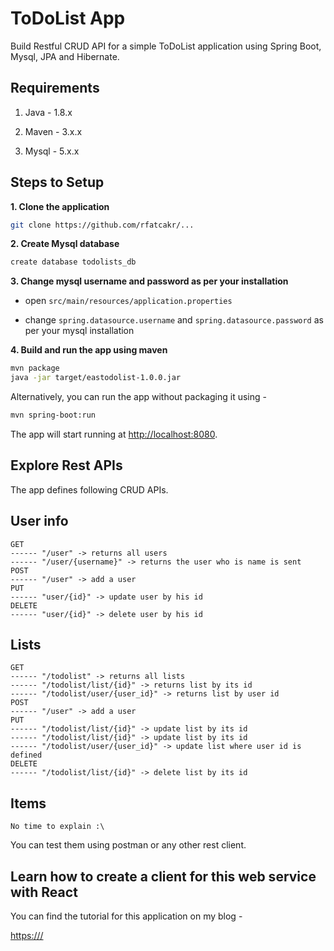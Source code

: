 # ToDoList App

Build Restful CRUD API for a simple ToDoList application using Spring Boot, Mysql, JPA and Hibernate.

## Requirements

1. Java - 1.8.x

2. Maven - 3.x.x

3. Mysql - 5.x.x

## Steps to Setup

**1. Clone the application**

```bash
git clone https://github.com/rfatcakr/...
```

**2. Create Mysql database**
```bash
create database todolists_db
```

**3. Change mysql username and password as per your installation**

+ open `src/main/resources/application.properties`

+ change `spring.datasource.username` and `spring.datasource.password` as per your mysql installation

**4. Build and run the app using maven**

```bash
mvn package
java -jar target/eastodolist-1.0.0.jar
```

Alternatively, you can run the app without packaging it using -

```bash
mvn spring-boot:run
```

The app will start running at <http://localhost:8080>.

## Explore Rest APIs

The app defines following CRUD APIs.

	
## User info
    GET 
	------ "/user" -> returns all users
    ------ "/user/{username}" -> returns the user who is name is sent
    POST 
	------ "/user" -> add a user
    PUT
	------ "user/{id}" -> update user by his id
    DELETE
	------ "user/{id}" -> delete user by his id

## Lists
    GET 
	------ "/todolist" -> returns all lists
    ------ "/todolist/list/{id}" -> returns list by its id
    ------ "/todolist/user/{user_id}" -> returns list by user id
    POST 
	------ "/user" -> add a user
    PUT
	------ "/todolist/list/{id}" -> update list by its id
	------ "/todolist/list/{id}" -> update list by its id
	------ "/todolist/user/{user_id}" -> update list where user id is defined
    DELETE
	------ "/todolist/list/{id}" -> delete list by its id

## Items
	No time to explain :\

You can test them using postman or any other rest client.

## Learn how to create a client for this web service with React

You can find the tutorial for this application on my blog -

<https:///>

